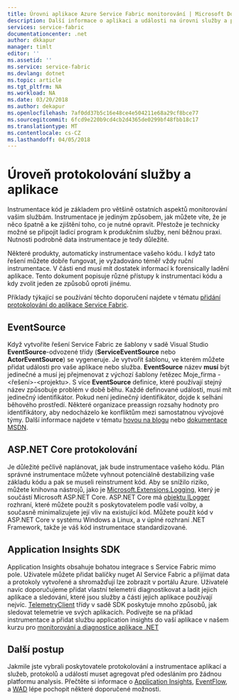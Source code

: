 ```yaml
---
title: Úrovni aplikace Azure Service Fabric monitorování | Microsoft Docs
description: Další informace o aplikaci a události na úrovni služby a protokoly použít k monitorování a diagnostice Azure Service Fabric clustery.
services: service-fabric
documentationcenter: .net
author: dkkapur
manager: timlt
editor: ''
ms.assetid: ''
ms.service: service-fabric
ms.devlang: dotnet
ms.topic: article
ms.tgt_pltfrm: NA
ms.workload: NA
ms.date: 03/20/2018
ms.author: dekapur
ms.openlocfilehash: 7af0dd37b5c16e48ce4e504211e68a29cf8bce77
ms.sourcegitcommit: 6fcd9e220b9cd4cb2d4365de0299bf48fbb18c17
ms.translationtype: MT
ms.contentlocale: cs-CZ
ms.lasthandoff: 04/05/2018
---
```

# <a name="application-and-service-level-logging"></a>Úroveň protokolování služby a aplikace

Instrumentace kód je základem pro většině ostatních aspektů monitorování vašim službám. Instrumentace je jediným způsobem, jak můžete víte, že je něco špatně a ke zjištění toho, co je nutné opravit. Přestože je technicky možné se připojit ladicí program k produkčním služby, není běžnou praxi. Nutnosti podrobně data instrumentace je tedy důležité.

Některé produkty, automaticky instrumentace vašeho kódu. I když tato řešení můžete dobře fungovat, je vyžadováno téměř vždy ruční instrumentace. V části end musí mít dostatek informací k forensically ladění aplikace. Tento dokument popisuje různé přístupy k instrumentaci kódu a kdy zvolit jeden ze způsobů oproti jinému.

Příklady týkající se používání těchto doporučení najdete v tématu [přidání protokolování do aplikace Service Fabric](service-fabric-how-to-diagnostics-log.md).

## <a name="eventsource"></a>EventSource

Když vytvoříte řešení Service Fabric ze šablony v sadě Visual Studio **EventSource**-odvozené třídy (**ServiceEventSource** nebo **ActorEventSource**) se vygeneruje. Je vytvořit šablonu, ve kterém můžete přidat události pro vaše aplikace nebo služba. **EventSource** název **musí** být jedinečné a musí jej přejmenovat z výchozí šablony řetězec Moje_firma -&lt;řešení&gt;-&lt;projektu&gt;. S více **EventSource** definice, které používají stejný název způsobuje problém v době běhu. Každé definované události, musí mít jedinečný identifikátor. Pokud není jedinečný identifikátor, dojde k selhání běhového prostředí. Některé organizace preassign rozsahy hodnoty pro identifikátory, aby nedocházelo ke konfliktům mezi samostatnou vývojové týmy. Další informace najdete v tématu [hovou na blogu](https://blogs.msdn.microsoft.com/vancem/2012/07/09/introduction-tutorial-logging-etw-events-in-c-system-diagnostics-tracing-eventsource/) nebo [dokumentace MSDN](https://msdn.microsoft.com/library/dn774985(v=pandp.20).aspx).

## <a name="aspnet-core-logging"></a>ASP.NET Core protokolování

Je důležité pečlivě naplánovat, jak bude instrumentace vašeho kódu. Plán správné instrumentace můžete vyhnout potenciálně destabilizing vaše základu kódu a pak se museli reinstrument kód. Aby se snížilo riziko, můžete knihovna nástrojů, jako je [Microsoft.Extensions.Logging](https://www.nuget.org/packages/Microsoft.Extensions.Logging/), který je součástí Microsoft ASP.NET Core. ASP.NET Core má [objektu ILogger](https://docs.microsoft.com/aspnet/core/api/microsoft.extensions.logging.ilogger) rozhraní, které můžete použít s poskytovatelem podle vaší volby, a současně minimalizujete její vliv na existující kód. Můžete použít kód v ASP.NET Core v systému Windows a Linux, a v úplné rozhraní .NET Framework, takže je váš kód instrumentace standardizované.

## <a name="application-insights-sdk"></a>Application Insights SDK

Application Insights obsahuje bohatou integrace s Service Fabric mimo pole. Uživatele můžete přidat balíčky nuget AI Service Fabric a přijímat data a protokoly vytvořené a shromažďují lze zobrazit v portálu Azure. Uživatelé navíc doporučujeme přidat vlastní telemetrii diagnostikovat a ladit jejich aplikace a sledování, které jsou služby a částí jejich aplikace používají nejvíc. [TelemetryClient](https://docs.microsoft.com/dotnet/api/microsoft.applicationinsights.telemetryclient?view=azure-dotnet) třídy v sadě SDK poskytuje mnoho způsobů, jak sledovat telemetrie ve svých aplikacích. Podívejte se na příklad instrumentace a přidat službu application insights do vaší aplikace v našem kurzu pro [monitorování a diagnostice aplikace .NET](service-fabric-tutorial-monitoring-aspnet.md)


## <a name="next-steps"></a>Další postup

Jakmile jste vybrali poskytovatele protokolování a instrumentace aplikací a služeb, protokolů a událostí muset agregovat před odesláním pro žádnou platformu analysis. Přečtěte si informace o [Application Insights](service-fabric-diagnostics-event-analysis-appinsights.md), [EventFlow](service-fabric-diagnostics-event-aggregation-eventflow.md), a [WAD](service-fabric-diagnostics-event-aggregation-wad.md) lépe pochopit některé doporučené možnosti.
